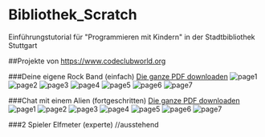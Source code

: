 # Bibliothek_Scratch
Einführungstutorial für "Programmieren mit Kindern" in der Stadtbibliothek Stuttgart

##Projekte von https://www.codeclubworld.org

###Deine eigene Rock Band (einfach)
<a href='./easy_task/easy_scratch.pdf'>Die ganze PDF downloaden</a>
![page1](./easy_task/p1.jpg)
![page2](./easy_task/p2.jpg)
![page3](./easy_task/p3.jpg)
![page4](./easy_task/p4.jpg)
![page5](./easy_task/p5.jpg)
![page6](./easy_task/p6.jpg)
![page7](./easy_task/p7.jpg)

###Chat mit einem Alien (fortgeschritten)
<a href='./intermed_task/intermed_task.pdf'>Die ganze PDF downloaden</a>
![page1](./intermed_task/p1.jpg)
![page2](./intermed_task/p2.jpg)
![page3](./intermed_task/p3.jpg)
![page4](./intermed_task/p4.jpg)
![page5](./intermed_task/p5.jpg)
![page6](./intermed_task/p6.jpg)
![page7](./intermed_task/p7.jpg)

###2 Spieler Elfmeter (experte)
//ausstehend
